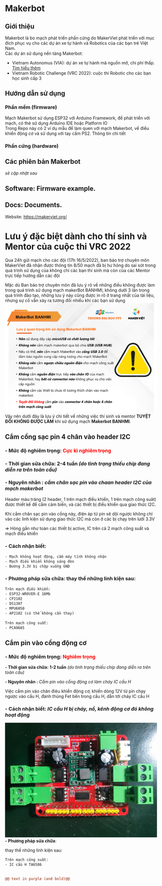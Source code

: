 # Makerbot 

## Giới thiệu
Makerbot là bo mạch phát triển phần cứng do MakerViet phát triển với mục đích phục vụ cho các dự án xe tự hành và Robotics của các bạn trẻ Việt Nam.\
Các dự án sử dụng nền tảng Makerbot:
- Vietnam Autonomus (VIA): dự án xe tự hành mã nguồn mở, chi phí thấp. [Tìm hiểu thêm](https://github.com/makerhanoi/via-course-makerbot)
- Vietnam Robotic Challenge (VRC 2022): cuộc thi Robotic cho các bạn học sinh cấp 3
## Hướng dẫn sử dụng
### Phần mềm (firmware)
Mạch Makerbot sử dụng ESP32 với Arduino Framework, để phát triển với mạch, có thẻ sử dụng Arduino IDE hoặc Platform IO \
Trong Repo này có 2 ví dụ mẫu để làm quen với mạch Makerbot, về điều khiển động cơ và sử dụng với tay cầm PS2. Thông tin chi tiết 
### Phần cứng (hardware)
## Các phiên bản Makerbot
_sẽ cập nhật sau_

## Software: Firmware example.
## Docs: Documents.
Website: https://makerviet.org/
# Lưu ý đặc biệt dành cho thí sinh và Mentor của  cuộc thi VRC 2022
Qua 24h gửi mạch cho các đội (17h 16/5/2022), ban bảo trợ chuyên môn MakerViet đã nhận được thông tin 8/50 mạch đã bị hư hỏng do sai sót trong quá trình sử dụng của không chỉ các bạn thí sinh mà còn của các Mentor trực tiếp hướng dẫn các đội

Mặc dù Ban bảo trợ chuyên môn đã lưu ý rõ về những điều không được làm trong quá trình sử dụng mạch makerBot BANHMI, không dưới 3 lần trong quá trình đào tạo, những lưu ý này cũng được in rõ ở trang nhất của tài liệu, nhưng sự cố vẫn xảy ra tương đối nhiều khi các bạn sử dụng
![](/images/u_should_have_read.png)
Vậy nên dưới đây là lưu ý chi tiết về những việc thí sinh và mentor **TUYỆT ĐỐI KHÔNG ĐƯỢC LÀM** khi sử dụng mạch **Makerbot BANHMI**.

## Cắm cổng sạc pin 4 chân vào header I2C
### **- Mức độ nghiêm trọng:** <span style="color:red">**Cực kì nghiêm trọng** </span>
### **- Thời gian sửa chữa:** **2-4 tuần**  _(do tình trạng thiếu chip đang diễn ra trên toàn cầu)_ 
### **- Nguyên nhân :** **_cắm chân sạc pin vào chaan header I2C của mạch makerbot_** 

Header màu tráng (2 header, 1 trên mạch điều khiển, 1 trên mạch công suât) được thiết kế để cắm cảm biến, và các thiết bị điều khiển qua giao thức I2C.
    

Khi cắm chân sạc pin vào cổng này, điện áp từ pin sẽ dội ngược không chỉ vào các linh kiện sử dụng giao thức I2C mà còn ở các bị chạy trên lưới 3.3V

=> Hỏng gần như toàn các thiết bị active, IC trên cả 2 mạch công suất và mạch điều khiển

### **- Cách nhận biết:** 
    - Mạch không hoạt động, cắm máy tính không nhận
    - Mạch điều khiển không sáng đèn 
    - Đường 3.3V bị chập xuống GND

### **- Phương pháp sửa chữa:** thay thế những linh kiện sau:
    Trên mạch điều khiển: 
    - ESP32-WROVER-E 16Mb
    - CP2102
    - DS1307
    - MPU6050
    - AP2102 (có thể không cần thay)

    Trên mạch công suất:
    - PCA9685

## Cắm pin vào cổng động cơ
### **- Mức độ nghiêm trọng:** <span style="color:red">**Nghiêm trọng** </span>
 **- Thời gian sửa chữa:** **1-2 tuần**  _(do tình trạng thiếu chip đang diễn ra trên toàn cầu)_ 
 
 **- Nguyên nhân :** _Cắm pin vào cổng động cơ làm cháy IC cầu H_

Việc cắm pin vào chân đièu khiển động cơ, khiến dòng 12V từ pin chạy ngược vào cầu H, đánh thủng Fet bên trong cầu H, dẫn tới cháy IC cầu H

### **- Cách nhận biết:** _IC cầu H bị cháy, nổ, kênh động cơ đó không hoạt động_
![](/images/repair1.jpg)
 **- Phương pháp sửa chữa**: 
 
 thay thế những linh kiện sau: 


    Trên mạch công suât: 
    - IC cầu H TA6586

```diff

@@ text in purple (and bold)@@
```
<!-- **Note this design should not be used as refrence since it's still under active development and testing process**
Makerbot is an open-source hardware platform focus on robotics and self-driving vehicle featuring WiFI, BLE, 9 DOF IMU, CAN, RS485, upto 6 Servos and 4 DC motors drive


[![Makerbot  Images1](pics/img1.jpg)](pics/img1.jpg)
[![Makerbot  Images2](pics/img2.jpg)](pics/img2.jpg)
[![Makerbot  Images3](pics/motorshield_v2.jpg)](pics/motorshield_v2.jpg)

## Hardware: PCB and 3D design files.
### Specs:
- ESP32-WROVER-IE(16MB)
- MPU-9250,9 DOF IMU
- SN65HVD230 CAN transceiver 
- MAX3485
- PCA9685 16 channel PWM driver
- DRV8841 H-Bridge
- DS3231MZ+ RTC
### Known issues
- WiFI signal strength issue 
- Pull up resistor on IO2 causing ESP32 cannot reset properly , Do not populate R15
- Rs485 issue
- cannot read magnetometer MPU9250
- Motorshield power issue
### Todos:
- Redesign motorshield 
- Add pins name to Silkscreen
- Fix known issues in next revision -->


